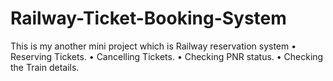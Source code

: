 # Railway-Ticket-Booking-System
This is my another mini project which is Railway reservation system
•  Reserving Tickets.
•  Cancelling Tickets.
•  Checking PNR status.
•  Checking the Train details.

